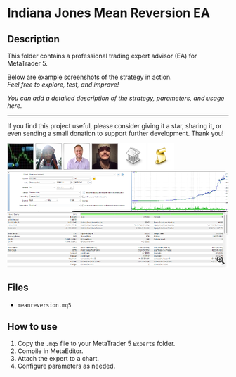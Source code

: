 # Indiana Jones Mean Reversion EA

## Description
This folder contains a professional trading expert advisor (EA) for MetaTrader 5.

Below are example screenshots of the strategy in action.  
*Feel free to explore, test, and improve!*

*You can add a detailed description of the strategy, parameters, and usage here.*

---

If you find this project useful, please consider giving it a star, sharing it, or even sending a small donation to support further development. Thank you!

![Screenshot](5C79201D-6936.jpg)
![Screenshot](630fdfde-bf46.jpg)
![Screenshot](657f0e7f-d5cf.jpg)
![Screenshot](67c6d936-d959.jpg)
![Screenshot](library.png)
![Screenshot](script.png)
![Screenshot](testerresults__1.png)

## Files
- `meanreversion.mq5`

## How to use
1. Copy the `.mq5` file to your MetaTrader 5 `Experts` folder.
2. Compile in MetaEditor.
3. Attach the expert to a chart.
4. Configure parameters as needed.
